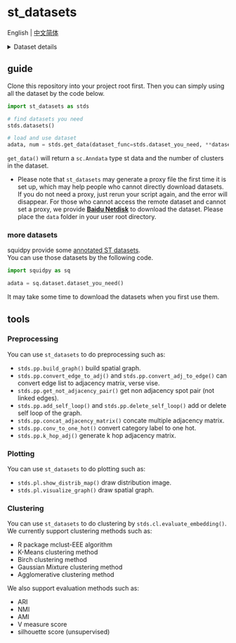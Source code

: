 # st_datasets 

English | [中文简体](./README_zh.md)

<details>
<summary>Dataset details</summary>
<table>
    <thead>
        <tr>
            <th>dataset</th>
            <th>technology</th>
            <th>slices</th>
            <th>spots/cells</th>
            <th>genes</th>
            <th>source</th>
        </tr>
    </thead>
    <tbody>
        <tr>
            <th>DLPFC dataset</th>
            <td>10x Genomics Visium</td>
            <td>12</td>
            <td>3460 - 4789</td>
            <td>33538</td>
            <td>10x visium database</td>
        </tr>
        <tr>
            <th>human breast cancer dataset</th>
            <td>10x Genomics Visium</td>
            <td>1</td>
            <td>3798</td>
            <td>36601</td>
            <td>10x visium database</td>
        </tr>
        <tr>
            <th>mouse olfactory bulb dataset</th>
            <td>ST</td>
            <td>12</td>
            <td>231 - 282</td>
            <td>15284 - 16675</td>
            <td>stomicsDB</td>
        </tr>
        <tr>
            <th>mouse kidney coronal dataset*</th>
            <td>10x Genomics Visium</td>
            <td>1</td>
            <td>1438</td>
            <td>31053</td>
            <td>converted</td>
        </tr>
        <tr>
            <th>mouse brain sagittal dataset</th>
            <td>10x Genomics Visium</td>
            <td>4</td>
            <td>2696 - 3353</td>
            <td>31053</td>
            <td>stomicsDB</td>
        </tr>
        <tr>
            <th>mouse somatosensory cortex dataset*</th>
            <td>osmFISH</td>
            <td>1</td>
            <td>5328</td>
            <td>33</td>
            <td>converted</td>
        </tr>
        <tr>
            <th>mouse olfactory bulb dataset^</th>
            <td>Stereo-seq</td>
            <td>1</td>
            <td>19109</td>
            <td>27106</td>
            <td>https://doi.org/10.1016/j.cell.2022.04.003</td>
        </tr>
        <tr>
            <th>mouse brain cerebellum dataset*</th>
            <td>Slide-seq</td>
            <td>1</td>
            <td>25551</td>
            <td>20141</td>
            <td>converted</td>
        </tr>
        <tr>
            <th>Mouse Organogenesis Spatiotemporal Transcriptomic Atlas (E9.5)</th>
            <td>Stereo-seq</td>
            <td>5</td>
            <td>4356 - 5931</td>
            <td>24238</td>
            <td>stomicsDB</td>
        </tr>
        <tr>
            <th>Zebrafish Embryogenesis Spatiotemporal Transcriptomic Atlas</th>
            <td>Stereo-seq</td>
            <td>1 (with 6 sections)</td>
            <td>13166</td>
            <td>26628</td>
            <td>stomicsDB</td>
        </tr>
    </tbody>
</table>

\* Dataset are converted from [**this repository**](https://github.com/acheng416/Benchmark-CTCM-ST.git). If you use those datasets mentioned above in your experiments, you should consider citing [**this paper**](https://academic.oup.com/bib/article/doi/10.1093/bib/bbac475/6835380).

\^ Mouse olfactory bulb dataset obtained by Stereo-seq has been updated in the new commit, *the new version data **do not** have annotation*, but the original data is not removed from [**the huggingface repo**](https://huggingface.co/datasets/han-shu/st_datasets), if you need the old version data, please use the former commit (commit [**#c56d877**](https://github.com/hannshu/st_datasets/tree/c56d877a001071cb7b2cb4c222491ce20e026c22)
) of `st_datasets`!

</details>

## guide
Clone this repository into your project root first.
Then you can simply using all the dataset by the code below.

``` python
import st_datasets as stds

# find datasets you need
stds.datasets()

# load and use dataset
adata, num = stds.get_data(dataset_func=stds.dataset_you_need, **dataset_specific_args)
```
`get_data()` will return a `sc.Anndata` type st data and the number of clusters in the dataset.  
- Please note that `st_datasets` may generate a proxy file the first time it is set up, which
may help people who cannot directly download datasets. 
If you do not need a proxy, just rerun your script again, and the error will disappear.
For those who cannot access the remote dataset and cannot set a proxy, we provide [**Baidu Netdisk**](https://pan.baidu.com/s/1eMVnLnJvx17Q8NmGgikuZA?pwd=k3k5) 
to download the dataset. Please place the `data` folder in your user root directory.

### more datasets
squidpy provide some [annotated ST datasets](https://squidpy.readthedocs.io/en/stable/api.html#module-squidpy.datasets).  
You can use those datasets by the following code.

``` python
import squidpy as sq

adata = sq.dataset.dataset_you_need()
```
It may take some time to download the datasets when you first use them.

## tools
### Preprocessing 
You can use `st_datasets` to do preprocessing such as:  
- `stds.pp.build_graph()` build spatial graph.  
- `stds.pp.convert_edge_to_adj()` and `stds.pp.convert_adj_to_edge()` can convert edge list to adjacency matrix, verse vise.  
- `stds.pp.get_not_adjacency_pair()` get non adjacency spot pair (not linked edges).  
- `stds.pp.add_self_loop()` and `stds.pp.delete_self_loop()` add or delete self loop of the graph.  
- `stds.pp.concat_adjacency_matrix()` concate multiple adjacency matrix.  
- `stds.pp.conv_to_one_hot()` convert category label to one hot.  
- `stds.pp.k_hop_adj()` generate k hop adjacency matrix. 

### Plotting
You can use `st_datasets` to do plotting such as:  
- `stds.pl.show_distrib_map()` draw distribution image.  
- `stds.pl.visualize_graph()` draw spatial graph.  

### Clustering
You can use `st_datasets` to do clustering by `stds.cl.evaluate_embedding()`.  
We currently support clustering methods such as:  
- R package mclust-EEE algorithm  
- K-Means clustering method
- Birch clustering method  
- Gaussian Mixture clustering method  
- Agglomerative clustering method  


We also support evaluation methods such as:  
- ARI
- NMI
- AMI
- V measure score
- silhouette score (unsupervised)
